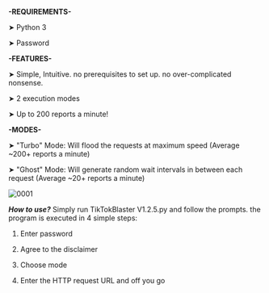<b>-REQUIREMENTS- </b>

➤ Python 3 <br>

➤ Password

<b>-FEATURES-</b>

➤ Simple, Intuitive. no prerequisites to set up. no over-complicated nonsense. <br>

➤ 2 execution modes <br>

➤ Up to 200 reports a minute! <br>

<b>-MODES- </b>

➤ "Turbo" Mode: Will flood the requests at maximum speed (Average ~200+ reports a minute)

➤ "Ghost" Mode: Will generate random wait intervals in between each request (Average ~20+ reports a minute)

<img src="https://i.ibb.co/nfZ84Rz/0001.png" alt="0001" border="0"></a>


<b><i>How to use?</b></i>
Simply run TikTokBlaster V1.2.5.py and follow the prompts. the program is executed in 4 simple steps:
1. Enter password

2. Agree to the disclaimer

3. Choose mode

4. Enter the HTTP request URL and off you go

